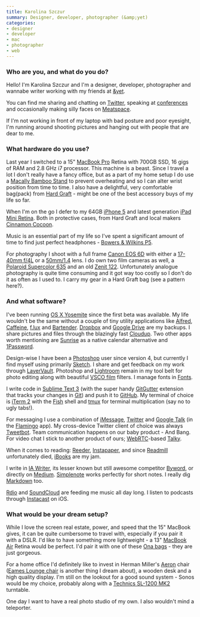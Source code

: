 ```yaml
---
title: Karolina Szczur
summary: Designer, developer, photographer (&amp;yet)
categories:
- designer
- developer
- mac
- photographer
- web
---
```


### Who are you, and what do you do?

Hello! I'm Karolina Szczur and I'm a designer, developer, photographer and wannabe writer working with my friends at [&amp;yet](https://andyet.com/ "The &amp;yet site.").

You can find me sharing and chatting on [Twitter](https://twitter.com/fox "Karolina's Twitter account."), speaking at [conferences](http://lanyrd.com/profile/fox/ "Karolina's Lanyrd profile.") and occasionally making silly faces on [Meatspace][].

If I'm not working in front of my laptop with bad posture and poor eyesight, I'm running around shooting pictures and hanging out with people that are dear to me.

### What hardware do you use?

Last year I switched to a 15" [MacBook Pro][macbook-pro] Retina with 700GB SSD, 16 gigs of RAM and 2.8 GHz i7 processor. This machine is a beast. Since I travel a lot I don't really have a fancy office, but as a part of my home setup I do use a [Macally Bamboo Stand][bamboo-cooling-stand] to prevent overheating and so I can alter wrist position from time to time. I also have a delightful, very comfortable bag(pack) from [Hard Graft](http://www.hardgraft.com/ "The Hard Graft website.") - might be one of the best accessory buys of my life so far.

When I'm on the go I defer to my 64GB [iPhone 5][iphone-5] and latest generation [iPad Mini Retina][ipad-mini-2]. Both in protective cases, from Hard Graft and local makers [Cinnamon Cocoon](https://www.etsy.com/shop/cinnamoncocoon "The Cinnamon Cocoon Etsy shop.").

Music is an essential part of my life so I've spent a significant amount of time to find just perfect headphones - [Bowers & Wilkins P5][p5.2].

For photography I shoot with a full frame [Canon EOS 6D][eos-6d] with either a [17-40mm f/4L][ef-17-40mm-f4l-usm] or a [50mm/1.4][ef-50mm-f1.4-usm] lens. I do own two film cameras as well, a [Polaroid Supercolor 635][supercolor-635cl] and an old [Zenit 122][zenit-122]. Unfortunately analogue photography is quite time consuming and it got way too costly so I don't do it as often as I used to. I carry my gear in a Hard Graft bag (see a pattern here?).

### And what software?

I've been running [OS X Yosemite][macos] since the first beta was available. My life wouldn't be the same without a couple of tiny utility applications like [Alfred][], [Caffeine][], [f.lux][] and [Bartender][]. [Dropbox][] and [Google Drive][google-drive] are my backups. I share pictures and files through the blazingly fast [Cloudup][]. Two other apps worth mentioning are [Sunrise][] as a native calendar alternative and [1Password][].

Design-wise I have been a [Photoshop][] user since version 4, but currently I find myself using primarily [Sketch][]. I share and get feedback on my work through [LayerVault][]. Photoshop and [Lightroom][] remain in my tool belt for photo editing along with beautiful [VSCO film][vsco-film] filters. I manage fonts in [Fonts][fonts].

I write code in [Sublime Text 3][sublime-text] (with the super handy [GitGutter][] extension that tracks your changes in [Git][]) and push it to [GitHub][]. My terminal of choice is [iTerm 2][iterm2] with the [Fish][] shell and [tmux][] for terminal multiplication (say no to ugly tabs!).

For messaging I use a combination of [iMessage][], [Twitter][] and [Google Talk][google-talk] (in the [Flamingo][] app). My cross-device Twitter client of choice was always [Tweetbot][tweetbot-ios]. Team communication happens on our baby product - And Bang. For video chat I stick to another product of ours; [WebRTC][]-based [Talky][].

When it comes to reading: [Reeder][], [Instapaper][], and since [Readmill][] unfortunately died, [iBooks][ibooks-ios] are my jam.

I write in [IA Writer][ia-writer], its lesser known but still awesome competitor [Byword][], or directly on [Medium][]. [Simplenote][] works perfectly for short notes. I really dig [Markdown][] too.

[Rdio][] and [SoundCloud][] are feeding me music all day long. I listen to podcasts through [Instacast][instacast-ios] on iOS.

### What would be your dream setup?

While I love the screen real estate, power, and speed that the 15" MacBook gives, it can be quite cumbersome to travel with, especially if you pair it with a DSLR. I'd like to have something more lightweight - a 13" [MacBook Air][macbook-air] Retina would be perfect. I'd pair it with one of these [Ona bags](http://www.onabags.com/ "The Ona website.") - they are just gorgeous.

For a home office I'd definitely like to invest in Herman Miller's [Aeron][] chair ([Eames Lounge chair][eames-lounge-chair] is another thing I dream about), a wooden desk and a high quality display. I'm still on the lookout for a good sound system - Sonos would be my choice, probably along with a [Technics SL-1200 MK2][sl-1200] turntable.

One day I want to have a real photo studio of my own. I also wouldn't mind a teleporter.

[aeron]: https://www.hermanmiller.com/products/seating/office-chairs/aeron-chairs/ "A work chair."
[bamboo-cooling-stand]: http://www.macally.com/EN/?page_id=2333 "A cooling stand for laptops."
[eames-lounge-chair]: http://www.hermanmiller.com/products/seating/lounge-seating/eames-lounge-chair-and-ottoman.html "A chair."
[ef-17-40mm-f4l-usm]: https://www.usa.canon.com/cusa/consumer/products/cameras/ef_lens_lineup/ef_17_40mm_f_4l_usm "An ultra-wide zoom lens."
[ef-50mm-f1.4-usm]: https://www.usa.canon.com/cusa/support/consumer/eos_slr_camera_systems/lenses/ef_50mm_f_1_4_usm "A lens for SLR cameras."
[eos-6d]: https://en.wikipedia.org/wiki/Canon_EOS_6D "A 20.2 megapixel DSLR."
[ipad-mini-2]: https://en.wikipedia.org/wiki/IPad_Mini_(2nd_generation) "A 7.9 inch tablet device with a Retina screen."
[iphone-5]: https://en.wikipedia.org/wiki/IPhone_5 "A smartphone."
[macbook-air]: https://www.apple.com/macbook-air/ "A very thin laptop."
[macbook-pro]: https://www.apple.com/macbook-pro/ "A laptop."
[p5.2]: http://www.bowers-wilkins.com/Headphones/Headphones/Headphones/P5.html "Nose-isolating headphones."
[sl-1200]: https://en.wikipedia.org/wiki/Technics_SL-1200 "A turntable."
[supercolor-635cl]: http://camerapedia.wikia.com/wiki/Polaroid_Supercolor_635CL "A Polaroid film camera."
[zenit-122]: http://camerapedia.wikia.com/wiki/Zenit_122 "A film camera."
[1password]: https://1password.com "Password management software for Mac OS X."
[alfred]: https://www.alfredapp.com/ "A launcher app for the Mac."
[bartender]: https://www.macbartender.com/ "A Mac tool for organising menu bar apps."
[byword]: https://bywordapp.com/ "A full-screen writing tool for the Mac."
[caffeine]: http://lightheadsw.com/caffeine/ "A Mac menubar application to keep your computer awake."
[cloudup]: https://cloudup.com/ "An file sharing service."
[dropbox]: https://www.dropbox.com/ "Online syncing and storage."
[f.lux]: https://justgetflux.com/ "A tool to make the colour of your screen adapt to the current time of day."
[fish]: http://fishshell.com/ "A command-line shell."
[flamingo]: http://flamingo.im/ "An instant messaging client for the Mac."
[fonts]: https://itunes.apple.com/us/app/fonts/id724408341 "Font-management software for the Mac."
[git]: https://git-scm.com/ "A version control system."
[gitgutter]: https://github.com/jisaacks/GitGutter "A Sublime Text extension for seeing changes in Git."
[github]: https://github.com/ "A Git code repository service."
[google-drive]: https://drive.google.com/ "A cloud storage service."
[google-talk]: https://en.wikipedia.org/wiki/Google_Talk "Google's own audio/video/text chat system."
[ia-writer]: https://ia.net/writer/updates/ia-writer-for-mac "A full-screen writing tool for the Mac."
[ibooks-ios]: https://itunes.apple.com/us/app/ibooks/id364709193 "A book reader for iOS."
[imessage]: https://en.wikipedia.org/wiki/iMessage "A messaging platform."
[instacast-ios]: https://itunes.apple.com/us/app/instacast/id420368235 "A podcast app."
[instapaper]: https://www.instapaper.com/ "A web tool for saving pages to read later."
[iterm2]: https://iterm2.com/ "An alternative terminal application for Mac OS X."
[layervault]: https://www.layervault.com/ "A collaboration and presentation service for designers."
[lightroom]: https://www.adobe.com/products/photoshop-lightroom.html "Photo management and editing software."
[macos]: https://en.wikipedia.org/wiki/MacOS "An operating system for Mac hardware."
[markdown]: https://daringfireball.net/projects/markdown/ "An email-like format for marking up text."
[meatspace]: https://chat.meatspac.es "A web-based chat system."
[medium]: https://medium.com/ "A writing/blogging service."
[photoshop]: https://www.adobe.com/products/photoshop.html "A bitmap image editor."
[rdio]: http://www.rdio.com/home/en-us/ "A music streaming service."
[readmill]: http://readmill.com "A service for people who like to read."
[reeder]: http://madeatgloria.com/brewery/silvio/reeder "A feed client for the Mac."
[simplenote]: https://simplenote.com/ "A note-taking/syncing service."
[sketch]: https://www.sketchapp.com/ "A vector drawing application for Mac OS X."
[soundcloud]: https://soundcloud.com/ "An audio creation and sharing service."
[sublime-text]: http://www.sublimetext.com/ "A coder's text editor."
[sunrise]: https://itunes.apple.com/app/sunrise-calendar/id886106985 "A Mac app for viewing your Google Calendar."
[talky]: https://talky.io/ "A video chat service."
[tmux]: https://sourceforge.net/projects/tmux/ "A terminal multiplexer, similar to screen."
[tweetbot-ios]: https://tapbots.com/tweetbot/ "A Twitter client for iOS."
[twitter]: https://twitter.com/ "An online micro-blogging platform."
[vsco-film]: https://vsco.co/store/film "Film-like presets for Lightroom and Photoshop."
[webrtc]: https://en.wikipedia.org/wiki/WebRTC "An API for browser-to-browser voice and video."

